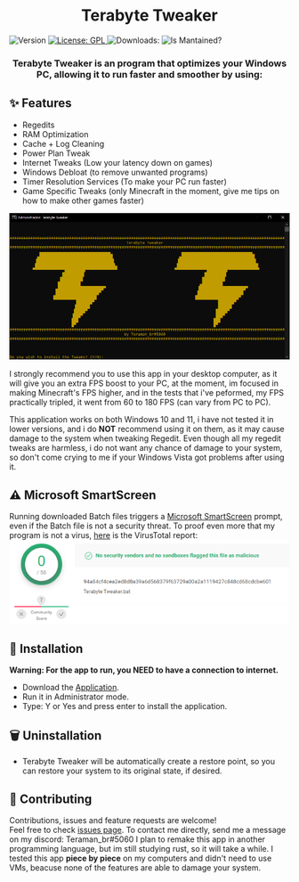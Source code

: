 <h1 align="center">Terabyte Tweaker</h1>
<p>
  <img alt="Version" src="https://img.shields.io/github/v/tag/Teramanbr/TerabyteTweaker?label=Version%3A" />
  <a href="#" target="_blank">
    <img alt="License: GPL" src="https://img.shields.io/badge/License-GPL%203.0%20License-purple.svg" />
  </a>
  <a><img alt="Downloads:" src="https://img.shields.io/github/downloads/Teramanbr/TerabyteTweaker/total.svg" />
  </a>
  <a><img alt="Is Mantained?" src="https://img.shields.io/badge/Mantained:-yes-green.svg" />
  </a>
</p>
<h3 align="center">Terabyte Tweaker is an program that optimizes your Windows PC, allowing it to run faster and smoother by using:</h3>

## ✨ Features
- Regedits
- RAM Optimization
- Cache + Log Cleaning
- Power Plan Tweak
- Internet Tweaks (Low your latency down on games)
- Windows Debloat (to remove unwanted programs)
- Timer Resolution Services (To make your PC run faster)
- Game Specific Tweaks (only Minecraft in the moment, give me tips on how to make other games faster)

![](https://github.com/Teramanbr/TerabyteTweaker/blob/main/images/ingles.png?raw=true)

I strongly recommend you to use this app in your desktop computer, as it will give you an extra FPS boost to your PC, at the moment, im focused in making Minecraft's FPS higher, and in the tests that i've peformed, my FPS practically tripled, it went from 60 to 180 FPS (can vary from PC to PC).

This application works on both Windows 10 and 11, i have not tested it in lower versions, and i do **NOT** recommend using it on them, as it may cause damage to the system when tweaking Regedit.
Even though all my regedit tweaks are harmless, i do not want any chance of damage to your system, so don't come crying to me if your Windows Vista got problems after using it.

## ⚠️ Microsoft SmartScreen

Running downloaded Batch files triggers a [Microsoft SmartScreen](https://docs.microsoft.com/pt-br/windows/security/threat-protection/microsoft-defender-smartscreen/microsoft-defender-smartscreen-overview) prompt, even if the Batch file is not a security threat.
To proof even more that my program is not a virus, [here](https://www.virustotal.com/gui/file/94a84cf4cea2ed8d8a39a6d568379f63729a00a2a1119427c848cd68cdcbe601?nocache=1) is the VirusTotal report:
![](https://github.com/Teramanbr/TerabyteTweaker/blob/main/images/VirusTotal.png?raw=true)

## 🔨 Installation

**Warning: For the app to run, you NEED to have a connection to internet.**
- Download the [Application](https://github.com/Teramanbr/TerabyteTweaker/releases/download/v1.1.0/Terabyte.Tweaker.bat).
- Run it in Administrator mode.
- Type: Y or Yes and press enter to install the application.

## 🗑 Uninstallation

- Terabyte Tweaker will be automatically create a restore point, so you can restore your system to its original state, if desired.

## 🤝 Contributing

Contributions, issues and feature requests are welcome!<br />Feel free to check [issues page](https://github.com/Teramanbr/TerabyteTweaker/issues). 
To contact me directly, send me a message on my discord: Teraman_br#5060
I plan to remake this app in another programming language, but im still studying rust, so it will take a while.
I tested this app **piece by piece** on my computers and didn't need to use VMs, beacuse none of the features are able to damage your system.